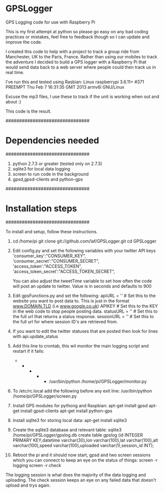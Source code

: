 GPSLogger
=========

GPS Logging code for use with Raspberry Pi

This is my first attempt at python so please go easy on any bad coding practices or mistakes, feel free to feedback though so I can update and improve the code.

I created this code to help with a project to track a group ride from Manchester, UK to the Paris, France.
Rather than using our mobiles to track the adventure I decided to build a GPS logger with a Raspberry Pi that would send data back to a web server where people could then track us in real time.

I've run this and tested using Rasbian:
Linux raspberrypi 3.6.11+ #371 PREEMPT Thu Feb 7 16:31:35 GMT 2013 armv6l GNU/Linux

Excuse the mp3 files, I use these to track if the unit is working when out and about :)

This code is the result.

###############################
# Dependencies needed         #
###############################

1. python 2.7.3 or greater (tested only on 2.7.3)
2. sqlite3 for local data logging
3. screen to run code in the background
4. gpsd,gpsd-clients and python-gps

###############################
# Installation steps          #
###############################

To install and setup, follow these instructions.

1.  cd /home/pi
    git clone git://github.com/laf/GPSLogger.git
    cd GPSLogger

2. Edit config.py and set the following variables with your twitter API keys
    'consumer_key':"CONSUMER_KEY",
    'consumer_secret':"CONSUMER_SECRET",
    'access_token':"ACCESS_TOKEN",
    'access_token_secret':"ACCESS_TOKEN_SECRET",

    You can also adjust the tweetTime variable to set how often the code will post an update to twitter. Value is in seconds and defaults to 900
    
3. Edit gpsFunctions.py and set the following:
    apiURL = '' # Set this to the website you want to post data to. This is just in the format  www.DOMAIN.TLD (i.e www.google.co.uk)
    APIKEY # Set this to the KEY in the web code to stop people posting data.
    statusURL = '' # Set this to the full url that returns a status response.
    sessionURL = '' # Set this to the full url for where session ID's are retrieved from.
    

4. If you want to edit the twitter statuses that are posted then look for lines with api.update_status

5. Add this line to crontab, this wil monitor the main logging script and restart if it fails:
    * * * * * /usr/bin/python /home/pi/GPSLogger/monitor.py

6. To /etc/rc.local add the following before any exit line:
    /usr/bin/python /home/pi/GPSLogger/screen.py

7. Install GPS modules for pythong and Raspbian:
    apt-get install gpsd
    apt-get install gpsd-clients
    apt-get install python-gps

8. Install sqlite3 for storing local data:
    apt-get install sqlite3

9. Create the sqlite3 database and relevant table:
    sqlite3 /home/pi/GPSLogger/gpslog.db
    create table gpslog (id INTEGER PRIMARY KEY,datetime varchar(30),lon varchar(100),lat varchar(100),alt varchar(100),speed varchar(100),uploaded varchar(1),session_id INT);

10. Reboot the pi and it should now start, gpsd and two screen sessions which you can connect to keep an eye on the status of things:
    screen -r logging
    screen -r check

The logging session is what does the majority of the data logging and uploading. The check session keeps an eye on any failed data that doesn't upload and trys again.
